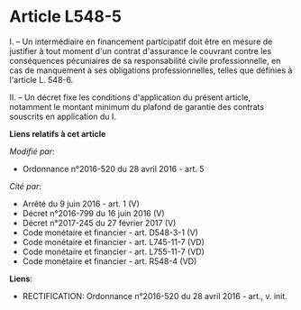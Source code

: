 # Article L548-5

I. – Un intermédiaire en financement participatif doit être en mesure de justifier à tout moment d'un contrat d'assurance le
couvrant contre les conséquences pécuniaires de sa responsabilité civile professionnelle, en cas de manquement à ses
obligations professionnelles, telles que définies à l'article L. 548-6.

II. – Un décret fixe les conditions d'application du présent article, notamment le montant minimum du plafond de garantie des
contrats souscrits en application du I.

**Liens relatifs à cet article**

_Modifié par_:

  - Ordonnance n°2016-520 du 28 avril 2016 - art. 5

_Cité par_:

  - Arrêté du 9 juin 2016 - art. 1 (V)
  - Décret n°2016-799 du 16 juin 2016 (V)
  - Décret n°2017-245 du 27 février 2017 (V)
  - Code monétaire et financier - art. D548-3-1 (V)
  - Code monétaire et financier - art. L745-11-7 (VD)
  - Code monétaire et financier - art. L755-11-7 (VD)
  - Code monétaire et financier - art. R548-4 (VD)

**Liens**:

  - RECTIFICATION: Ordonnance n°2016-520 du 28 avril 2016 - art., v. init.
